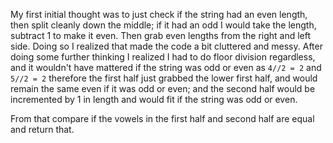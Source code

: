My first initial thought was to just check if the string had an even length, then split cleanly down the middle; if it had an odd I would take the length, subtract 1 to make it even. Then grab even lengths from the right and left side. Doing so I realized that made the code a bit cluttered and messy. After doing some further thinking I realized I had to do floor division regardless, and it wouldn't have mattered if the string was odd or even as `4//2 = 2` and `5//2 = 2` therefore the first half just grabbed the lower first half, and would remain the same even if it was odd or even; and the second half would be incremented by 1 in length and would fit if the string was odd or even.

From that compare if the vowels in the first half and second half are equal and return that.
